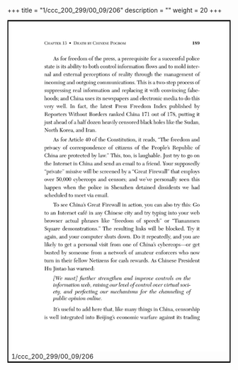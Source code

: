 +++
title = "1/ccc_200_299/00_09/206"
description = ""
weight = 20
+++

<table style="border:2px solid black;max-width:800px;max-height:800px;" 
><tr><td><img class="center-fit-jpg"
src="/jpg_/out_jpg_dbc_206.jpg"  >1/ccc_200_299/00_09/206</img></td></tr></table>